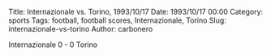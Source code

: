 Title: Internazionale vs. Torino, 1993/10/17
Date: 1993/10/17 00:00
Category: sports
Tags: football, football scores, Internazionale, Torino
Slug: internazionale-vs-torino
Author: carbonero


Internazionale 0 - 0 Torino
